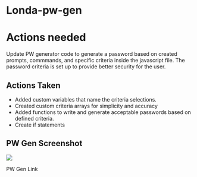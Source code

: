 # Londa-pw-gen
# Actions needed
Update PW generator code to generate a password based on created prompts, commmands, and specific criteria inside the javascript file. The password criteria is set up to provide better security for the user.

## Actions Taken
* Added custom variables that name the criteria selections.
* Created custom criteria arrays for simplicity and accuracy
* Added functions to write and generate acceptable passwords based on defined criteria.
* Create if statements  



## PW Gen Screenshot 

  <img src="/Londa-pw-gen/Assets/pwscreenshot.jpg"/>
  

PW Gen Link

